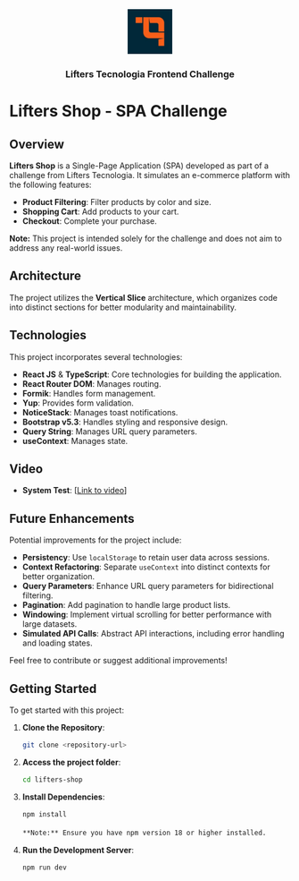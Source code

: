 <div align="center">
  <a href="https://lifters.tech/">
    <img src="/lifters-shop/src/assets/lifters_tech_logo.jpeg" alt="Logo" width="80" height="80">
  </a>

  <h3 align="center">Lifters Tecnologia Frontend Challenge</h3>
</div>

# Lifters Shop - SPA Challenge

## Overview

**Lifters Shop** is a Single-Page Application (SPA) developed as part of a challenge from Lifters Tecnologia. It simulates an e-commerce platform with the following features:

- **Product Filtering**: Filter products by color and size.
- **Shopping Cart**: Add products to your cart.
- **Checkout**: Complete your purchase.

**Note:** This project is intended solely for the challenge and does not aim to address any real-world issues.

## Architecture

The project utilizes the **Vertical Slice** architecture, which organizes code into distinct sections for better modularity and maintainability.

## Technologies

This project incorporates several technologies:

- **React JS** & **TypeScript**: Core technologies for building the application.
- **React Router DOM**: Manages routing.
- **Formik**: Handles form management.
- **Yup**: Provides form validation.
- **NoticeStack**: Manages toast notifications.
- **Bootstrap v5.3**: Handles styling and responsive design.
- **Query String**: Manages URL query parameters.
- **useContext**: Manages state.

## Video

- **System Test**: [[Link to video](https://youtu.be/_6vDaMbCKAs)]

## Future Enhancements

Potential improvements for the project include:

- **Persistency**: Use `localStorage` to retain user data across sessions.
- **Context Refactoring**: Separate `useContext` into distinct contexts for better organization.
- **Query Parameters**: Enhance URL query parameters for bidirectional filtering.
- **Pagination**: Add pagination to handle large product lists.
- **Windowing**: Implement virtual scrolling for better performance with large datasets.
- **Simulated API Calls**: Abstract API interactions, including error handling and loading states.

Feel free to contribute or suggest additional improvements!

## Getting Started

To get started with this project:

1. **Clone the Repository**:
   ```bash
   git clone <repository-url>

2. **Access the project folder**:
   ```bash
   cd lifters-shop

3. **Install Dependencies**:
    ```bash
    npm install
    
    **Note:** Ensure you have npm version 18 or higher installed.

4. **Run the Development Server**:
    ```bash
    npm run dev

